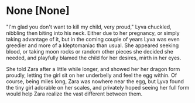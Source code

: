 # None [None]
"I'm glad you don't want to kill my child, very proud," Lyva chuckled, nibbling then biting into his neck. Either due to her pregnancy, or simply taking advantage of it, but in the coming couple of years Lyva was even greedier and more of a kleptomaniac than usual. She appeared seeking blood, or taking moon rocks or random other pieces she decided she needed, and playfully blamed the child for her desires, mirth in her eyes.    

She told Zara after a little while longer, and showed her her dragon form proudly, letting the girl sit on her underbelly and feel the egg within. Of course, being miles long, Zara was nowhere near the egg, but Lyva found the tiny girl adorable on her scales, and privately hoped seeing her full form would help Zara realize the vast different between them.
